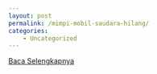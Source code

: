 ```yaml
---
layout: post
permalink: /mimpi-mobil-saudara-hilang/
categories:
    - Uncategorized
---
```


[Baca Selengkapnya](/10)